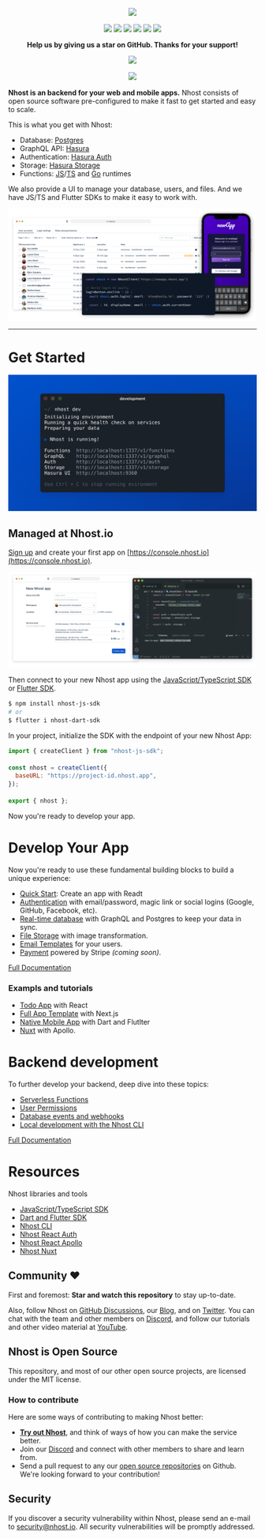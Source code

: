 <div align="center">

<p align="center">
  <img width="190" src="https://raw.githubusercontent.com/nhost/nhost/main/assets/logo.png"/>
</p>

  <p>
    <!-- <div style="padding: 5px"><img src="https://img.shields.io/github/stars/nhost/nhost?colorB=7289da" /></div> -->
    <img src="https://img.shields.io/discord/552499021260914688?label=Discord&logo=Discord&colorB=7289da" />
    <img src="https://img.shields.io/github/license/Naereen/StrapDown.js.svg" />
    <img src="https://img.shields.io/docker/pulls/nhost/hasura-backend-plus" />
    <img src="https://img.shields.io/twitter/follow/nhostio?style=social" />
    <img src="https://badgen.net/badge/Open%20Source%3F/Yes%21/blue?icon=github" />
    <img src="https://img.shields.io/github/contributors/nhost/nhost" />
  </p>
</div>

<p align="center">
<strong>
Help us by giving us a star on GitHub. Thanks for your support!
</strong>
</p>

<p align="center">
  <img width="550" src="https://reporoster.com/stars/nhost/nhost" />
</p>
<p align="center">
  <img width="550" src="https://raw.githubusercontent.com/nhost/nhost/master/assets/follow-us-banner.png"/>
</p>

**Nhost is an backend for your web and mobile apps.** Nhost consists of open
source software pre-configured to make it fast to get started and easy to scale.

This is what you get with Nhost:

- Database: [Postgres]()
- GraphQL API: [Hasura]()
- Authentication: [Hasura Auth]()
- Storage: [Hasura Storage]()
- Functions: [JS](https://developer.mozilla.org/en-US/docs/Web/JavaScript)/[TS](https://www.typescriptlang.org/) and [Go](https://golang.org/) runtimes

We also provide a UI to manage your database, users, and files. And we have
JS/TS and Flutter SDKs to make it easy to work with.

![Nhost](assets/hero-image.png)

<hr />

# Get Started

![Nhost CLI](assets/cli-started.png)

## Managed at Nhost.io

[Sign up](https://console.nhost.io) and create your first app on [https://console.nhost.io](https://console.nhost.io).

![Nhost](assets/get-started.png)

Then connect to your new Nhost app using the [JavaScript/TypeScript SDK](https://docs.nhost.io/libraries/nhost-js-sdk) or [Flutter SDK](https://github.com/nhost/nhost-dart).

```bash
$ npm install nhost-js-sdk
# or
$ flutter i nhost-dart-sdk
```

In your project, initialize the SDK with the endpoint of your new Nhost App:

```js
import { createClient } from "nhost-js-sdk";

const nhost = createClient({
  baseURL: "https://project-id.nhost.app",
});

export { nhost };
```

Now you're ready to develop your app.

# Develop Your App

Now you're ready to use these fundamental building blocks to build a unique experience:

- [Quick Start](https://docs.nhost.io/quick-start): Create an app with Readt
- [Authentication](https://docs.nhost.io/auth) with email/password, magic link or social logins (Google, GitHub, Facebook, etc).
- [Real-time database](https://docs.nhost.io/hasura) with GraphQL and Postgres to keep your data in sync.
- [File Storage](https://docs.nhost.io/storage) with image transformation.
- [Email Templates](https://docs.nhost.io/auth/email-templates) for your users.
- [Payment]() powered by Stripe _(coming soon)_.

[Full Documentation](https://docs.nhost.io)

### Exampls and tutorials

- [Todo App](https://github.com/nhost/nhost/tree/main/examples/create-react-app-apollo) with React
- [Full App Template](https://github.com/nhost/nhost/tree/main/examples/nextjs-apollo) with Next.js
- [Native Mobile App](https://github.com/nhost/nhost-dart/tree/main/packages/nhost_flutter_graphql/example) with Dart and Flutlter
- [Nuxt](https://github.com/nhost/nhost/tree/main/examples/nuxt-apollo) with Apollo.

# Backend development

To further develop your backend, deep dive into these topics:

- [Serverless Functions](https://docs.nhost.io/custom-api)
- [User Permissions](https://docs.nhost.io/hasura/permissions)
- [Database events and webhooks](https://docs.nhost.io/hasura/event-triggers)
- [Local development with the Nhost CLI](https://docs.nhost.io/cli)

[Full Documentation](https://docs.nhost.io)

# Resources

Nhost libraries and tools

- [JavaScript/TypeScript SDK](https://docs.nhost.io/libraries/nhost-js-sdk)
- [Dart and Flutter SDK](https://github.com/nhost/nhost-dart)
- [Nhost CLI](https://docs.nhost.io/cli)
- [Nhost React Auth](https://docs.nhost.io/libraries/react-auth)
- [Nhost React Apollo](https://docs.nhost.io/libraries/react-apollo)
- [Nhost Nuxt](https://docs.nhost.io/libraries/nhost-nuxt)

## Community ❤️

First and foremost: **Star and watch this repository** to stay up-to-date.

Also, follow Nhost on [GitHub Discussions](https://github.com/nhost/nhost/discussions), our [Blog](https://nhost.io/blog), and on [Twitter](https://twitter.com/nhostio). You can chat with the team and other members on [Discord](https://discord.com/invite/9V7Qb2U), and follow our tutorials and other video material at [YouTube](https://www.youtube.com/channel/UCJ7irtvV9Y0EQMxpabb6ntg?view_as=subscriber).

## Nhost is Open Source

This repository, and most of our other open source projects, are licensed under the MIT license.

### How to contribute

Here are some ways of contributing to making Nhost better:

- **[Try out Nhost]()**, and think of ways of how you can make the service better.
- Join our [Discord]() and connect with other members to share and learn from.
- Send a pull request to any our [open source repositories](https://github.com/nhost) on Github. We're looking forward to your contribution!

## Security

If you discover a security vulnerability within Nhost, please send an e-mail to [security@nhost.io](mailto:security@nhost.io). All security vulnerabilities will be promptly addressed.
